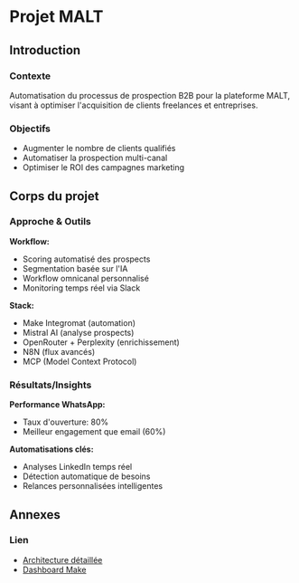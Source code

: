 # Projet MALT

## Introduction

### Contexte  
Automatisation du processus de prospection B2B pour la plateforme MALT, visant à optimiser l'acquisition de clients freelances et entreprises.

### Objectifs
- Augmenter le nombre de clients qualifiés
- Automatiser la prospection multi-canal
- Optimiser le ROI des campagnes marketing

## Corps du projet

### Approche & Outils
**Workflow:**
- Scoring automatisé des prospects
- Segmentation basée sur l'IA
- Workflow omnicanal personnalisé
- Monitoring temps réel via Slack

**Stack:**
- Make Integromat (automation)
- Mistral AI (analyse prospects)
- OpenRouter + Perplexity (enrichissement)
- N8N (flux avancés)
- MCP (Model Context Protocol)

### Résultats/Insights
**Performance WhatsApp:**
- Taux d'ouverture: 80%
- Meilleur engagement que email (60%)

**Automatisations clés:**
- Analyses LinkedIn temps réel
- Détection automatique de besoins
- Relances personnalisées intelligentes

## Annexes

### Lien
- [Architecture détaillée](https://github.com/SJamesss/Portfolio/blob/main/malt-architecture.md)
- [Dashboard Make](https://github.com/SJamesss/Portfolio/blob/main/malt-dashboard.jpg)
